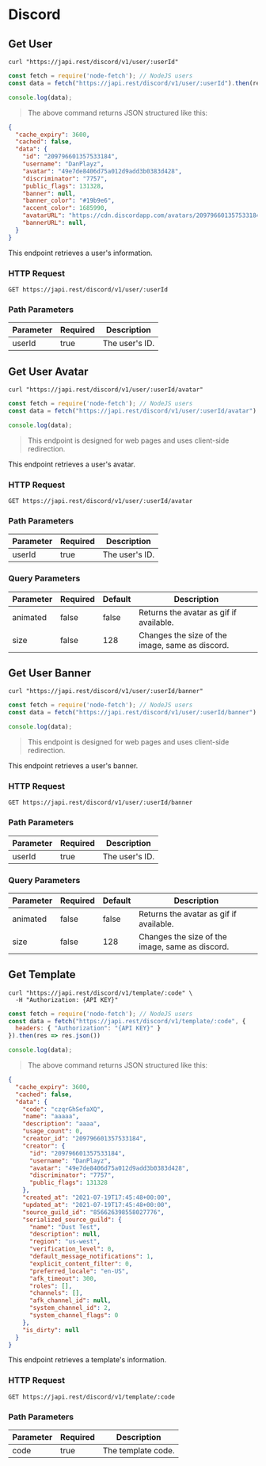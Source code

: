 # Discord

## Get User

```shell
curl "https://japi.rest/discord/v1/user/:userId"
```

```javascript
const fetch = require('node-fetch'); // NodeJS users
const data = fetch("https://japi.rest/discord/v1/user/:userId").then(res => res.json())

console.log(data);
```

> The above command returns JSON structured like this:

```json
{
  "cache_expiry": 3600,
  "cached": false,
  "data": {
    "id": "209796601357533184",
    "username": "DanPlayz",
    "avatar": "49e7de8406d75a012d9add3b0383d428",
    "discriminator": "7757",
    "public_flags": 131328,
    "banner": null,
    "banner_color": "#19b9e6",
    "accent_color": 1685990,
    "avatarURL": "https://cdn.discordapp.com/avatars/209796601357533184/49e7de8406d75a012d9add3b0383d428.png",
    "bannerURL": null,
  }
}
```

This endpoint retrieves a user's information.

### HTTP Request

`GET https://japi.rest/discord/v1/user/:userId`

### Path Parameters

Parameter | Required | Description
--------- | -------- | -----------
userId    | true     | The user's ID.

## Get User Avatar

```shell
curl "https://japi.rest/discord/v1/user/:userId/avatar"
```

```javascript
const fetch = require('node-fetch'); // NodeJS users
const data = fetch("https://japi.rest/discord/v1/user/:userId/avatar").then(res => res.url)

console.log(data);
```

> This endpoint is designed for web pages and uses client-side redirection.

This endpoint retrieves a user's avatar.

### HTTP Request

`GET https://japi.rest/discord/v1/user/:userId/avatar`

### Path Parameters

Parameter | Required | Description
--------- | -------- | -----------
userId    | true     | The user's ID.

### Query Parameters

Parameter | Required | Default | Description
--------- | -------- | ------- | -----------
animated  | false    | false   | Returns the avatar as gif if available.
size      | false    | 128     | Changes the size of the image, same as discord.

## Get User Banner

```shell
curl "https://japi.rest/discord/v1/user/:userId/banner"
```

```javascript
const fetch = require('node-fetch'); // NodeJS users
const data = fetch("https://japi.rest/discord/v1/user/:userId/banner").then(res => res.url)

console.log(data);
```

> This endpoint is designed for web pages and uses client-side redirection.

This endpoint retrieves a user's banner.

### HTTP Request

`GET https://japi.rest/discord/v1/user/:userId/banner`

### Path Parameters

Parameter | Required | Description
--------- | -------- | -----------
userId    | true     | The user's ID.

### Query Parameters

Parameter | Required | Default | Description
--------- | -------- | ------- | -----------
animated  | false    | false   | Returns the avatar as gif if available.
size      | false    | 128     | Changes the size of the image, same as discord.


## Get Template

```shell
curl "https://japi.rest/discord/v1/template/:code" \
  -H "Authorization: {API KEY}"
```

```javascript
const fetch = require('node-fetch'); // NodeJS users
const data = fetch("https://japi.rest/discord/v1/template/:code", {
  headers: { "Authorization": "{API KEY}" }
}).then(res => res.json())

console.log(data);
```

> The above command returns JSON structured like this:

```json
{
  "cache_expiry": 3600,
  "cached": false,
  "data": {
    "code": "czqrGhSefaXQ",
    "name": "aaaaa",
    "description": "aaaa",
    "usage_count": 0,
    "creator_id": "209796601357533184",
    "creator": {
      "id": "209796601357533184",
      "username": "DanPlayz",
      "avatar": "49e7de8406d75a012d9add3b0383d428",
      "discriminator": "7757",
      "public_flags": 131328
    },
    "created_at": "2021-07-19T17:45:48+00:00",
    "updated_at": "2021-07-19T17:45:48+00:00",
    "source_guild_id": "856626398558027776",
    "serialized_source_guild": {
      "name": "Dust Test",
      "description": null,
      "region": "us-west",
      "verification_level": 0,
      "default_message_notifications": 1,
      "explicit_content_filter": 0,
      "preferred_locale": "en-US",
      "afk_timeout": 300,
      "roles": [],
      "channels": [],
      "afk_channel_id": null,
      "system_channel_id": 2,
      "system_channel_flags": 0
    },
    "is_dirty": null
  }
}
```

This endpoint retrieves a template's information.

### HTTP Request

`GET https://japi.rest/discord/v1/template/:code`

### Path Parameters

Parameter | Required | Description
--------- | -------- | -----------
code      | true     | The template code.